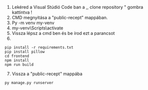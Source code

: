 1. Lekéred a Visual Stúdió Code ban a ,, clone repository " gombra kattintva ! 
2. CMD megnyitása a "public-recept" mappában.
3. Py -m venv my-venv
4. my-venv\Scripts\activate
5. Vissza lépsz a cmd ben és be írod ezt a parancsot
6. 

``` batch
pip install -r requirements.txt
pip install pillow
cd frontend
npm install
npm run build

```
7. Vissza a "public-recept" mappába
```
py manage.py runserver

```